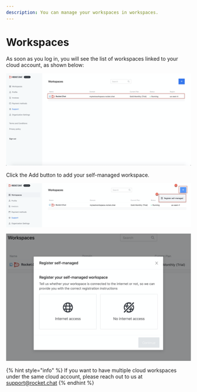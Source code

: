 ```yaml
---
description: You can manage your workspaces in workspaces.
---
```


# Workspaces

As soon as you log in, you will see the list of workspaces linked to your cloud account, as shown below:

![](../../../../.gitbook/assets/image%20%2895%29%20%281%29.png)

Click the Add button to add your self-managed workspace.

![](../../../../.gitbook/assets/image%20%2894%29.png)

![](../../../../.gitbook/assets/image%20%2896%29.png)

{% hint style="info" %}
If you want to have multiple cloud workspaces under the same cloud account, please reach out to us at support@rocket.chat
{% endhint %}

